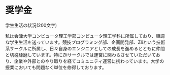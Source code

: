 # 奨学金

学生生活の状況(200文字)



私は会津大学コンピュータ理工学部コンピュータ理工学科に所属しており、順調な学生生活を送っています。競技プログラミング部、企画開発部、Zliという技術系サークルに所属し、日々自身のエンジニアとしての成長を進めるとともに仲間と切磋琢磨しています。特にZliサークルでは運営に関わらさせていただいており、企業や外部とのやり取りを経てコミュニティ運営に携わっています。大学の授業においても問題なく単位を修得しております。